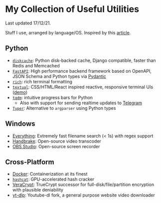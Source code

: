 # My Collection of Useful Utilities

Last updated 17/12/21.

Stuff I use, arranged by language/OS. Inspired by this [article](https://news.ycombinator.com/item?id=29582437).

## Python

- [`diskcache`][diskcache]: Python disk-backed cache, Django compatible, faster than Redis and Memcached
- [`FastAPI`][fast-api]: High performance backend framework based on OpenAPI, JSON Schema and Python types via [Pydantic][pydantic]
- [`rich`][rich]: rich terminal formatting
- [`textual`][textual]: CSS/HTML/React inspired reactive, responsive terminal UIs ([demo](/static/images/2021-12-17/textual.gif))
- [`tqdm`][tqdm]: intuitive progress bars for Python
    - Also with support for sending realtime updates to [Telegram][tqdm-telegram]
- [`Typer`][Typer]: Alternative to `argparser` using Python types

## Windows

- [Everything][everything]: Extremely fast filename search (< 1s) with regex support
- [Handbrake][handbrake]: Open-source video transcoder
- [OBS Studio][obs-studio]: Open-source screen recorder

## Cross-Platform

- [Docker][docker]: Containerization at its finest
- [`hashcat`][hashcat]: GPU-accelerated hash cracker
- [VeraCrypt][veracrypt]: TrueCrypt successor for full-disk/file/partition encryption with plausible deniability
- [yt-dlp][yt-dlp]: Youtube-dl fork, a general purpose website video downloader


[diskcache]: https://github.com/grantjenks/python-diskcache/
[docker]: https://www.docker.com/
[everything]: https://www.voidtools.com/
[fast-api]: https://fastapi.tiangolo.com/
[handbrake]: https://handbrake.fr/
[hashcat]: https://hashcat.net/hashcat/
[obs-studio]: https://obsproject.com/
[pydantic]: https://pydantic-docs.helpmanual.io/
[rich]: https://github.com/willmcgugan/rich
[textual]: https://github.com/willmcgugan/textual
[tqdm-telegram]: https://tqdm.github.io/docs/contrib.telegram/
[tqdm]: https://tqdm.github.io/
[Typer]: https://typer.tiangolo.com/
[veracrypt]: https://www.veracrypt.fr/en/Home.html
[yt-dlp]: https://github.com/yt-dlp